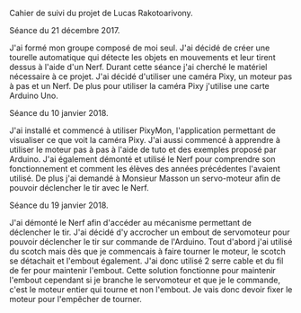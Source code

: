 Cahier de suivi du projet de Lucas Rakotoarivony.

Séance du 21 décembre 2017.

J'ai formé mon groupe composé de moi seul. J'ai décidé de créer une tourelle automatique qui détecte les objets en mouvements et leur tirent dessus à l'aide d'un Nerf.
Durant cette séance j'ai cherché le matériel nécessaire à ce projet. J'ai décidé d'utiliser une caméra Pixy, un moteur pas à pas et un Nerf. De plus pour utiliser la caméra Pixy j'utilise une carte Arduino Uno.


Séance du 10 janvier 2018.

J'ai installé et commencé à utiliser PixyMon, l'application permettant de visualiser ce que voit la caméra Pixy.
J'ai aussi commencé à apprendre à utiliser le moteur pas à pas à l'aide de tuto et des exemples proposé par Arduino.
J'ai également démonté et utilisé le Nerf pour comprendre son fonctionnement et comment les élèves des années précédentes l'avaient utilisé.
De plus j'ai demandé à Monsieur Masson un servo-moteur afin de pouvoir déclencher le tir avec le Nerf.


Séance du 19 janvier 2018.

J'ai démonté le Nerf afin d'accéder au mécanisme permettant de déclencher le tir. J'ai décidé d'y accrocher un embout de servomoteur pour pouvoir déclencher le tir sur commande de l'Arduino. Tout d'abord j'ai utilisé du scotch mais dès que je commencais à faire tourner le moteur, le scotch se détachait et l'embout également. J'ai donc utilisé 2 serre cable et du fil de fer pour maintenir l'embout. Cette solution fonctionne pour maintenir l'embout cependant si je branche le servomoteur et que je le commande, c'est le moteur entier qui tourne et non l'embout. Je vais donc devoir fixer le moteur pour l'empêcher de tourner. 
